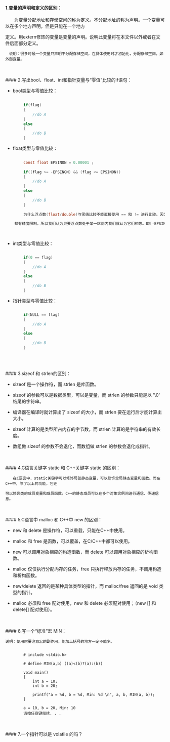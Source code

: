 #### 1.变量的声明和定义的区别：

　　为变量分配地址和存储空间的称为定义。不分配地址的称为声明。一个变量可以在多个地方声明，但是只能在一个地方


定义。用extern修饰的变量是变量的声明。说明此变量将在本文件以外或者在文件后面部分定义。
  
	　说明：很多时候一个变量只声明不分配存储空间，在具体使用时才初始化，分配存储空间。如外部变量。

<br>
<br>
#### 2.写出bool、float、int和指针变量与“零值”比较的if语句：

* bool类型与零值比较：

```c
	
		if(flag)
		{
			//do A
		}
		else
		{
			//do B
		}

```

* float类型与零值比较：

```c
	
		const float EPSINON = 0.00001 ;
		
		if((flag >= -EPSINON) && (flag <= EPSINON))
		{
			//do A
		}
		else
		{
			//do B
		}
		
		为什么浮点数(float/double)与零值比较不能直接使用 == 和 != 进行比较。因为计算机处理浮点数是有误差的，
	
	都有精度限制。所以我们认为只要浮点数处于某一区间内我们就认为它们相等。即[-EPSINON, EPSINON]。
	
	
```

* int类型与零值比较：

```c

		if(0 == flag)
		{
			//do A
		}
		else
		{
			//do B
		}

```

* 指针类型与零值比较：


```c

		if(NULL == flag)
		{
			//do A
		}
		else
		{
			//do B
		}
	
```

<br>
<br>
#### 3.sizeof 和 strlen的区别：

- sizeof 是一个操作符，而 strlen 是库函数。

- sizeof 的参数可以是数据类型，可以是变量，而 strlen 的参数只能是以 '\0' 结尾的字符串。

- 编译器在编译时就计算出了 sizeof 的大小，而 strlen 要在运行后才能计算出大小。

- sizeof 计算的是类型所占内存的字节数，而 strlen 计算的是字符串的有效长度。

- 数组做 sizeof 的参数不会退化，而数组做 strlen 的参数会退化成指针。


<br>
<br>
#### 4.C语言关键字 static 和 C++关键字 static 的区别：

	　　在C语言中，static关键字可以修饰局部静态变量，可以修饰全局静态变量和函数。而在C++中，除了以上的功能，它还
	
	可以修饰类的成员变量和成员函数。C++的静态成员可以在多个对象实例间进行通信、传递信息。

<br>
<br>
#### 5.C语言中 malloc 和 C++中 new 的区别：

- new 和 delete 是操作符，可以重载，只能在C++中使用。

- malloc 和 free 是函数，可以覆盖，在C/C++中都可以使用。

- new 可以调用对象相应的构造函数，而 delete 可以调用对象相应的析构函数。

- malloc 仅仅执行分配内存的任务，free 只执行释放内存的任务，不调用构造和析构函数。

- new/delete 返回的是某种具体类型的指针，而 malloc/free 返回的是 void 类型的指针。

- malloc 必须和 free 配对使用，new 和 delete 必须配对使用；（new [] 和 delete[] 配对使用）。

<br>
<br>
#### 6.写一个“标准”宏 MIN：

	说明：使用时要注意宏的副作用，能加上括号的地方一定不能少。
	
```

		# include <stdio.h>

		# define MIN(a,b) ((a)<(b)?(a):(b))
		
		void main()
		{
			int a = 10;
			int b = 20;
		
			printf("a = %d, b = %d, Min: %d \n", a, b, MIN(a, b));
		}
	
		a = 10, b = 20, Min: 10
	    请按任意键继续. . .

```

<br>
<br>
#### 7.一个指针可以是 volatile 的吗？

	













